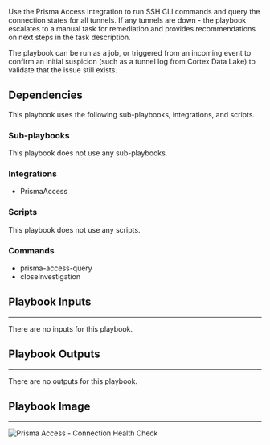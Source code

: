 Use the Prisma Access integration to run SSH CLI commands and query the connection states for all tunnels. If any tunnels are down - the playbook escalates to a manual task for remediation and provides recommendations on next steps in the task description.

The playbook can be run as a job, or triggered from an incoming event to confirm an initial suspicion (such as a tunnel log from Cortex Data Lake) to validate that the issue still exists.

## Dependencies
This playbook uses the following sub-playbooks, integrations, and scripts.

### Sub-playbooks
This playbook does not use any sub-playbooks.

### Integrations
* PrismaAccess

### Scripts
This playbook does not use any scripts.

### Commands
* prisma-access-query
* closeInvestigation

## Playbook Inputs
---
There are no inputs for this playbook.

## Playbook Outputs
---
There are no outputs for this playbook.

## Playbook Image
---
![Prisma Access - Connection Health Check](../../doc_files/Prisma_Access_Tunnel_Health.png/n)
